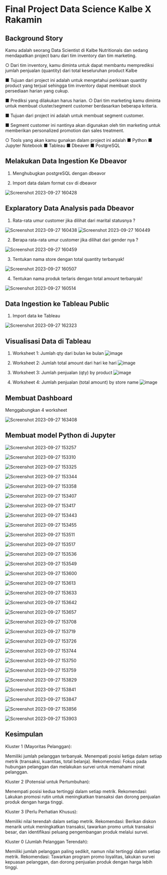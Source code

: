 # Final Project Data Science Kalbe X Rakamin
## Background Story
Kamu adalah seorang Data Scientist di Kalbe Nutritionals
dan sedang mendapatkan project baru dari tim inventory
dan tim marketing.

○ Dari tim inventory, kamu diminta untuk dapat membantu
memprediksi jumlah penjualan (quantity) dari total
keseluruhan product Kalbe

■ Tujuan dari project ini adalah untuk mengetahui
perkiraan quantity product yang terjual sehingga tim
inventory dapat membuat stock persediaan harian
yang cukup.

■ Prediksi yang dilakukan harus harian.
○ Dari tim marketing kamu diminta untuk membuat
cluster/segment customer berdasarkan beberapa kriteria.

■ Tujuan dari project ini adalah untuk membuat
segment customer.

■ Segment customer ini nantinya akan digunakan oleh
tim marketing untuk memberikan personalized
promotion dan sales treatment.

○ Tools yang akan kamu gunakan dalam project ini adalah
■ Python
■ Jupyter Notebook
■ Tableau
■ Dbeaver
■ PostgreSQL

## Melakukan Data Ingestion Ke Dbeavor
1. Menghubugkan postgreSQL dengan dbeavor
   
3. Import data dalam format csv di dbeavor
   
![Screenshot 2023-09-27 160428](https://github.com/fifinternational/kalbe/assets/99740757/5390b334-e055-4df1-b49f-ba054e295783)

## Explaratory Data Analysis pada Dbeavor
1. Rata-rata umur customer jika
dilihat dari marital statusnya ?

![Screenshot 2023-09-27 160438](https://github.com/fifinternational/kalbe/assets/99740757/e3e5adb9-65ba-455e-9823-48312f19a7c7)
![Screenshot 2023-09-27 160449](https://github.com/fifinternational/kalbe/assets/99740757/f1cadbfc-9ce8-4d7a-8087-31d3baaa5012)

2. Berapa rata-rata umur customer jika
dilihat dari gender nya ?

![Screenshot 2023-09-27 160459](https://github.com/fifinternational/kalbe/assets/99740757/50ea5d7c-e2dd-4566-9664-7179c1df8c3f)

3. Tentukan nama store dengan total
quantity terbanyak!

![Screenshot 2023-09-27 160507](https://github.com/fifinternational/kalbe/assets/99740757/33556f7d-8ace-4aeb-9eec-de8300cbdcd6)

4. Tentukan nama produk terlaris dengan
total amount terbanyak!

![Screenshot 2023-09-27 160514](https://github.com/fifinternational/kalbe/assets/99740757/2f28acec-3acb-4d5b-afaa-74541d0711af)

## Data Ingestion ke Tableau Public
1. Import data ke Tableau
   
![Screenshot 2023-09-27 162323](https://github.com/fifinternational/kalbe/assets/99740757/45789702-dfe8-42e8-9a34-7a8fbaa32d1b)

## Visualisasi Data di Tableau 
1. Worksheet 1: Jumlah qty dari bulan ke bulan
   ![image](https://github.com/fifinternational/kalbe/assets/99740757/c47cf62b-7f60-468a-8155-dc3e1b709859)

2. Worksheet 2: Jumlah total amount dari hari ke hari
   ![image](https://github.com/fifinternational/kalbe/assets/99740757/1bad07f6-b28c-48e4-bd75-4f54ead464f0)

3. Worksheet 3: Jumlah penjualan (qty) by product
   ![image](https://github.com/fifinternational/kalbe/assets/99740757/d0e0d9d3-495e-4160-a6c4-fd44495f9d83)

4. Worksheet 4: Jumlah penjualan (total amount) by store name
   ![image](https://github.com/fifinternational/kalbe/assets/99740757/47d5e130-b904-40b9-afba-cb9861032de3)

## Membuat Dashboard 
Menggabungkan 4 worksheet

![Screenshot 2023-09-27 163408](https://github.com/fifinternational/kalbe/assets/99740757/bba3226c-bcea-49d1-a45b-10a61dc26cf2)

## Membuat model Python di Jupyter

![Screenshot 2023-09-27 153257](https://github.com/fifinternational/kalbe/assets/99740757/c4320252-4465-49e2-8649-846bfcee29a9)

![Screenshot 2023-09-27 153310](https://github.com/fifinternational/kalbe/assets/99740757/35fa5282-6290-4f0a-9e33-c217319a92b3)

![Screenshot 2023-09-27 153325](https://github.com/fifinternational/kalbe/assets/99740757/8b785b82-243e-4df7-a03d-f981931377cf)

![Screenshot 2023-09-27 153344](https://github.com/fifinternational/kalbe/assets/99740757/e52d3d34-9eb6-47e7-ad20-f3e90cfffe5f)

![Screenshot 2023-09-27 153358](https://github.com/fifinternational/kalbe/assets/99740757/a70e9d88-0143-4a01-a743-e3f2bc0dd5c5)

![Screenshot 2023-09-27 153407](https://github.com/fifinternational/kalbe/assets/99740757/8c307109-ac98-40e1-925c-1e276933e1f4)

![Screenshot 2023-09-27 153417](https://github.com/fifinternational/kalbe/assets/99740757/8cc5f5b6-b38b-483b-9844-71d5bf5bf8c3)

![Screenshot 2023-09-27 153443](https://github.com/fifinternational/kalbe/assets/99740757/5f47e16e-3c1f-4f2f-9c03-d1ef75dfc02e)

![Screenshot 2023-09-27 153455](https://github.com/fifinternational/kalbe/assets/99740757/7ca96fa9-bcd7-4db9-a4ca-b89decbeea31)

![Screenshot 2023-09-27 153511](https://github.com/fifinternational/kalbe/assets/99740757/09c1e5b7-7370-4004-bc1d-9b11d0efe34b)

![Screenshot 2023-09-27 153517](https://github.com/fifinternational/kalbe/assets/99740757/b259c1fa-52d6-41a5-8a8f-685a500750c7)

![Screenshot 2023-09-27 153536](https://github.com/fifinternational/kalbe/assets/99740757/9050ee91-86c6-4693-b727-5efa1d7e28bb)

![Screenshot 2023-09-27 153549](https://github.com/fifinternational/kalbe/assets/99740757/bc3eff52-4ef3-453d-b9a0-86dbc97c5453)

![Screenshot 2023-09-27 153600](https://github.com/fifinternational/kalbe/assets/99740757/2454d484-9654-4b2e-94ae-90816057a06f)

![Screenshot 2023-09-27 153613](https://github.com/fifinternational/kalbe/assets/99740757/0b6251a2-26db-4537-a1a4-a7bdcc792cd6)

![Screenshot 2023-09-27 153633](https://github.com/fifinternational/kalbe/assets/99740757/07f1d3cf-da9b-44c4-80be-86b0fb87e2b0)

![Screenshot 2023-09-27 153642](https://github.com/fifinternational/kalbe/assets/99740757/ffe73ace-4274-45cf-a122-6cd4e4ff60dc)

![Screenshot 2023-09-27 153657](https://github.com/fifinternational/kalbe/assets/99740757/e546e12d-a4f2-40ab-90fc-ad8d07902b77)

![Screenshot 2023-09-27 153708](https://github.com/fifinternational/kalbe/assets/99740757/44322c39-8e29-4b9f-95a2-e7fda42d941a)

![Screenshot 2023-09-27 153719](https://github.com/fifinternational/kalbe/assets/99740757/a818dda1-6893-40ea-ab20-18fc85cc17a8)

![Screenshot 2023-09-27 153726](https://github.com/fifinternational/kalbe/assets/99740757/a2fe4328-32d6-49d0-b767-c65c9277f3ef)

![Screenshot 2023-09-27 153744](https://github.com/fifinternational/kalbe/assets/99740757/7713d003-17fa-4a10-b772-d39075d1da88)

![Screenshot 2023-09-27 153750](https://github.com/fifinternational/kalbe/assets/99740757/fb709aff-99b9-4a2d-9235-fceebc05f182)

![Screenshot 2023-09-27 153759](https://github.com/fifinternational/kalbe/assets/99740757/3afbac37-3765-46d2-9f29-97df70057297)

![Screenshot 2023-09-27 153829](https://github.com/fifinternational/kalbe/assets/99740757/2dfadfff-74a5-463c-89a5-8a0dca6706a1)

![Screenshot 2023-09-27 153841](https://github.com/fifinternational/kalbe/assets/99740757/70e9e706-1a9b-46ab-adda-126f2d62b37d)

![Screenshot 2023-09-27 153847](https://github.com/fifinternational/kalbe/assets/99740757/be293563-beb7-454d-bf04-34583ab4142c)

![Screenshot 2023-09-27 153856](https://github.com/fifinternational/kalbe/assets/99740757/0eadb3f9-d3ac-4d94-bb47-1cd468d71e43)

![Screenshot 2023-09-27 153903](https://github.com/fifinternational/kalbe/assets/99740757/ab13b615-a52f-4b3a-a7b8-4426b52ddae9)

## Kesimpulan 
Kluster 1 (Mayoritas Pelanggan):

Memiliki jumlah pelanggan terbanyak. Menempati posisi ketiga dalam setiap metrik (transaksi, kuantitas, total belanja). Rekomendasi: Fokus pada hubungan pelanggan dan melakukan survei untuk memahami minat pelanggan.

Kluster 2 (Potensial untuk Pertumbuhan):

Menempati posisi kedua tertinggi dalam setiap metrik. Rekomendasi: Lakukan promosi rutin untuk meningkatkan transaksi dan dorong penjualan produk dengan harga tinggi.

Kluster 3 (Perlu Perhatian Khusus):

Memiliki nilai terendah dalam setiap metrik. Rekomendasi: Berikan diskon menarik untuk meningkatkan transaksi, tawarkan promo untuk transaksi besar, dan identifikasi peluang pengembangan produk melalui survei.

Kluster 0 (Jumlah Pelanggan Terendah):

Memiliki jumlah pelanggan paling sedikit, namun nilai tertinggi dalam setiap metrik. Rekomendasi: Tawarkan program promo loyalitas, lakukan survei kepuasan pelanggan, dan dorong penjualan produk dengan harga lebih tinggi.





